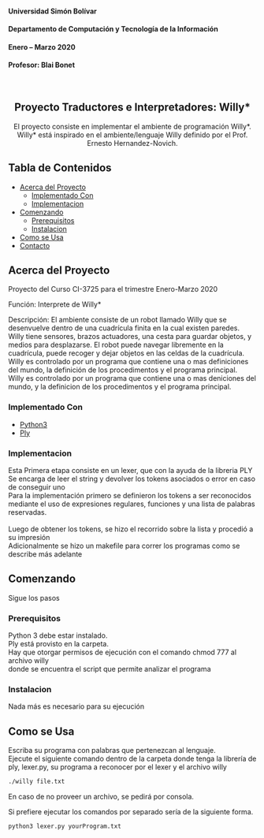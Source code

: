 
#### Universidad Simón Bolívar
#### Departamento de Computación y Tecnología de la Información
#### Enero – Marzo 2020
#### Profesor: Blai Bonet  

<br />
<p align="center">

  <h2 align="center">Proyecto Traductores e Interpretadores: Willy*</h2>

  <p align="center">
	El proyecto consiste en implementar el ambiente de programación Willy*. <br>
	Willy* está inspirado en el ambiente/lenguaje Willy definido por el Prof. Ernesto Hernandez-Novich. 
  </p>
</p>


## Tabla de Contenidos

* [Acerca del Proyecto](#acerca-del-proyecto)
  * [Implementado Con](#implementado-con)
  * [Implementacion](#implementacion)
* [Comenzando](#comenzando)
  * [Prerequisitos](#prerequisitos)
  * [Instalacion](#instalacion)
* [Como se Usa](#como-se-usa)
* [Contacto](#contacto)


## Acerca del Proyecto

  Proyecto del Curso CI-3725 para el trimestre Enero-Marzo 2020

  Función: Interprete de Willy*

  Descripción: El ambiente consiste de un robot llamado Willy que se desenvuelve dentro de una cuadrícula
  finita en la cual existen paredes. <br>
  Willy tiene sensores, brazos actuadores, una cesta para guardar objetos, y medios para desplazarse. 
  El robot puede navegar libremente en la cuadrícula, puede recoger y dejar objetos en las celdas de la cuadrícula. <br>
  Willy es controlado por un programa que contiene una o mas definiciones del mundo, la definición de los procedimentos y el programa principal.  <br>
  Willy es controlado por un programa que contiene una o mas deniciones del mundo, y la definicion de los procedimentos y el programa principal. <br>


### Implementado Con

* [Python3](Python3)
* [Ply](Ply)

### Implementacion

Esta Primera etapa consiste en un lexer, que con la ayuda de la libreria PLY <br>
Se encarga de leer el string y devolver los tokens asociados o error en caso de conseguir uno <br>
Para la implementación primero se definieron los tokens a ser reconocidos mediante el uso de  expresiones regulares, funciones y una lista de palabras reservadas. <br>
<br>
Luego de obtener los tokens, se hizo el recorrido sobre la lista y procedió a su impresión <br>
Adicionalmente se hizo un makefile para correr los programas como se describe más adelante <br>


## Comenzando

  Sigue los pasos

### Prerequisitos

Python 3 debe estar instalado. <br>
Ply está provisto en la carpeta. <br>
Hay que otorgar permisos de ejecución con el comando chmod 777 al archivo willy <br>
donde se encuentra el script que permite analizar el programa


### Instalacion
 
Nada más es necesario para su ejecución


<!-- USAGE EXAMPLES -->
## Como se Usa

Escriba su programa con palabras que pertenezcan al lenguaje. <br>
Ejecute el siguiente comando dentro de la carpeta donde tenga la librería de ply, lexer.py, su programa a
reconocer por el lexer y el archivo willy

```sh
./willy file.txt
```

En caso de no proveer un archivo, se pedirá por consola.

Si prefiere ejecutar los comandos por separado sería de la siguiente forma.

```sh
python3 lexer.py yourProgram.txt
```
